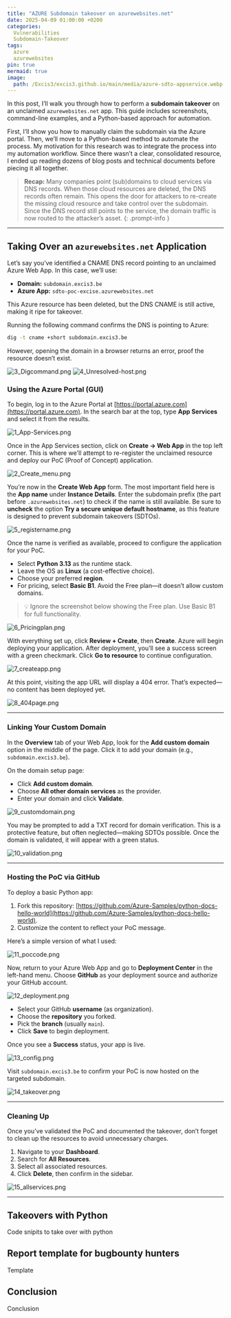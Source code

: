 ```yaml
---
title: "AZURE Subdomain takeover on azurewebsites.net"
date: 2025-04-09 01:00:00 +0200
categories:
  Vulnerabilities
  Subdomain-Takeover
tags:
  azure
  azurewebsites
pin: true
mermaid: true
image:
  path: /Excis3/excis3.github.io/main/media/azure-sdto-appservice.webp
---
```


In this post, I’ll walk you through how to perform a **subdomain takeover** on an unclaimed `azurewebsites.net` app. This guide includes screenshots, command-line examples, and a Python-based approach for automation.

First, I’ll show you how to manually claim the subdomain via the Azure portal. Then, we’ll move to a Python-based method to automate the process. My motivation for this research was to integrate the process into my automation workflow. Since there wasn’t a clear, consolidated resource, I ended up reading dozens of blog posts and technical documents before piecing it all together.

> **Recap:**  Many companies point (sub)domains to cloud services via DNS records. When those cloud resources are deleted, the DNS records often remain. This opens the door for attackers to re-create the missing cloud resource and take control over the subdomain. Since the DNS record still points to the service, the domain traffic is now routed to the attacker’s asset.
{: .prompt-info }

---

## Taking Over an `azurewebsites.net` Application

Let’s say you’ve identified a CNAME DNS record pointing to an unclaimed Azure Web App. In this case, we’ll use:

- **Domain:** `subdomain.excis3.be`
- **Azure App:** `sdto-poc-excise.azurewebsites.net`

This Azure resource has been deleted, but the DNS CNAME is still active, making it ripe for takeover.

Running the following command confirms the DNS is pointing to Azure:

```bash
dig -t cname +short subdomain.excis3.be
```
However, opening the domain in a browser returns an error, proof the resource doesn’t exist.

![3_Digcommand.png](https://raw.githubusercontent.com/Excis3/excis3.github.io/refs/heads/main/media/3_Digcommand.png)
![4_Unresolved-host.png](https://raw.githubusercontent.com/Excis3/excis3.github.io/refs/heads/main/media/4_Unresolved-host.png)

### Using the Azure Portal (GUI)

To begin, log in to the Azure Portal at [https://portal.azure.com](https://portal.azure.com). In the search bar at the top, type **App Services** and select it from the results.

![1_App-Services.png](https://raw.githubusercontent.com/Excis3/excis3.github.io/refs/heads/main/media/1_App-Services.png)

Once in the App Services section, click on **Create → Web App** in the top left corner. This is where we'll attempt to re-register the unclaimed resource and deploy our PoC (Proof of Concept) application.

![2_Create_menu.png](https://raw.githubusercontent.com/Excis3/excis3.github.io/refs/heads/main/media/2_Create_menu.png)

You’re now in the **Create Web App** form. The most important field here is the **App name** under **Instance Details**. Enter the subdomain prefix (the part before `.azurewebsites.net`) to check if the name is still available. Be sure to **uncheck** the option **Try a secure unique default hostname**, as this feature is designed to prevent subdomain takeovers (SDTOs).

![5_registername.png](https://raw.githubusercontent.com/Excis3/excis3.github.io/refs/heads/main/media/5_registername.png)

Once the name is verified as available, proceed to configure the application for your PoC.

- Select **Python 3.13** as the runtime stack.
- Leave the OS as **Linux** (a cost-effective choice).
- Choose your preferred **region**.
- For pricing, select **Basic B1**. Avoid the Free plan—it doesn’t allow custom domains.

> 💡 Ignore the screenshot below showing the Free plan. Use Basic B1 for full functionality.

![6_Pricingplan.png](https://raw.githubusercontent.com/Excis3/excis3.github.io/refs/heads/main/media/6_Pricingplan.png)

With everything set up, click **Review + Create**, then **Create**. Azure will begin deploying your application. After deployment, you’ll see a success screen with a green checkmark. Click **Go to resource** to continue configuration.

![7_createapp.png](https://raw.githubusercontent.com/Excis3/excis3.github.io/refs/heads/main/media/7_createapp.png)

At this point, visiting the app URL will display a 404 error. That’s expected—no content has been deployed yet.

![8_404page.png](https://raw.githubusercontent.com/Excis3/excis3.github.io/refs/heads/main/media/8_404page.png)

---

### Linking Your Custom Domain

In the **Overview** tab of your Web App, look for the **Add custom domain** option in the middle of the page. Click it to add your domain (e.g., `subdomain.excis3.be`).

On the domain setup page:

- Click **Add custom domain**.
- Choose **All other domain services** as the provider.
- Enter your domain and click **Validate**.

![9_customdomain.png](https://raw.githubusercontent.com/Excis3/excis3.github.io/refs/heads/main/media/9_customdomain.png)

You may be prompted to add a TXT record for domain verification. This is a protective feature, but often neglected—making SDTOs possible. Once the domain is validated, it will appear with a green status.

![10_validation.png](https://raw.githubusercontent.com/Excis3/excis3.github.io/refs/heads/main/media/10_validation.png)

---

### Hosting the PoC via GitHub

To deploy a basic Python app:

1. Fork this repository: [https://github.com/Azure-Samples/python-docs-hello-world](https://github.com/Azure-Samples/python-docs-hello-world).
2. Customize the content to reflect your PoC message.

Here’s a simple version of what I used:

![11_poccode.png](https://raw.githubusercontent.com/Excis3/excis3.github.io/refs/heads/main/media/11_poccode.png)

Now, return to your Azure Web App and go to **Deployment Center** in the left-hand menu. Choose **GitHub** as your deployment source and authorize your GitHub account.

![12_deployment.png](https://raw.githubusercontent.com/Excis3/excis3.github.io/refs/heads/main/media/12_deployment.png)

- Select your GitHub **username** (as organization).
- Choose the **repository** you forked.
- Pick the **branch** (usually `main`).
- Click **Save** to begin deployment.

Once you see a **Success** status, your app is live.

![13_config.png](https://raw.githubusercontent.com/Excis3/excis3.github.io/refs/heads/main/media/13_config.png)

Visit `subdomain.excis3.be` to confirm your PoC is now hosted on the targeted subdomain.

![14_takeover.png](https://raw.githubusercontent.com/Excis3/excis3.github.io/refs/heads/main/media/14_takeover.png)

---

### Cleaning Up

Once you’ve validated the PoC and documented the takeover, don’t forget to clean up the resources to avoid unnecessary charges.

1. Navigate to your **Dashboard**.
2. Search for **All Resources**.
3. Select all associated resources.
4. Click **Delete**, then confirm in the sidebar.

![15_allservices.png](https://raw.githubusercontent.com/Excis3/excis3.github.io/refs/heads/main/media/15_allservices.png)

---  

## Takeovers with Python

Code snipits to take over with python

## Report template for bugbounty hunters

Template

## Conclusion

Conclusion
